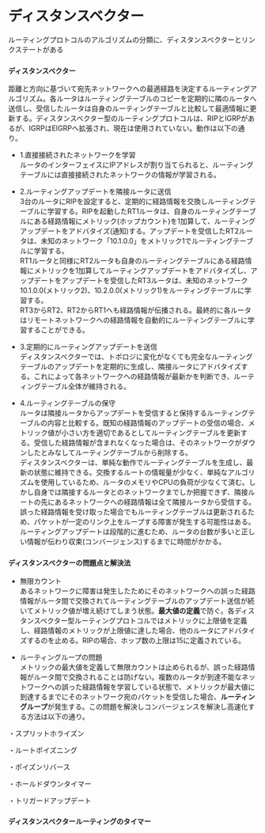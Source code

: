 # ディスタンスベクター
ルーティングプロトコルのアルゴリズムの分類に、ディスタンスベクターとリンクステートがある

### `ディスタンスベクター`
距離と方向に基づいて宛先ネットワークへの最適経路を決定するルーティングアルゴリズム。各ルータはルーティングテーブルのコピーを定期的に隣のルータへ送信し、受信したルータは自身のルーティングテーブルと比較して最適情報に更新する。ディスタンスベクター型のルーティングプロトコルは、RIPとIGRPがあるが、IGRPはEIGRPへ拡張され、現在は使用されていない。動作は以下の通り。

- 1.直接接続されたネットワークを学習  
ルータのインターフェイスにIPアドレスが割り当てられると、ルーティングテーブルには直接接続されたネットワークの情報が学習される。

- 2.ルーティングアップデートを隣接ルータに送信  
3台のルータにRIPを設定すると、定期的に経路情報を交換しルーティングテーブルに学習する。RIPを起動したRT1ルータは、自身のルーティングテーブルにある経路情報にメトリック(ホップカウント)を1加算して、ルーティングアップデートをアドバタイズ(通知)する。アップデートを受信したRT2ルータは、未知のネットワーク「10.1.0.0」をメトリック1でルーティングテーブルに学習する。  
RT1ルータと同様にRT2ルータも自身のルーティングテーブルにある経路情報にメトリックを1加算してルーティングアップデートをアドバタイズし、アップデートをアップデートを受信したRT3ルータは、未知のネットワーク10.1.0.0(メトリック2)、10.2.0.0(メトリック1)をルーティングテーブルに学習する。  
RT3からRT2、RT2からRT1へも経路情報が伝播される。最終的に各ルータはリモートネットワークへの経路情報を自動的にルーティングテーブルに学習することができる。

- 3.定期的にルーティングアップデートを送信  
ディスタンスベクターでは、トポロジに変化がなくても完全なルーティングテーブルのアップデートを定期的に生成し、隣接ルータにアドバタイズする。これによって各ネットワークへの経路情報が最新かを判断でき、ルーティングテーブル全体が維持される。

- 4.ルーティングテーブルの保守  
ルータは隣接ルータからアップデートを受信すると保持するルーティングテーブルの内容と比較する。既知の経路情報のアップデートの受信の場合、メトリック値が小さい方を適切であるとしてルーティングテーブルを更新する。受信した経路情報が含まれなくなった場合は、そのネットワークがダウンしたとみなしてルーティングテーブルから削除する。</br>
ディスタンスベクターは、単純な動作でルーティングテーブルを生成し、最新の状態に維持できる。交換するルートの情報量が少なく、単純なアルゴリズムを使用しているため、ルータのメモリやCPUの負荷が少なくて済む。しかし自身では隣接するルータとのネットワークまでしか把握できず、隣接ルートの先にあるネットワークへの経路情報は全て隣接ルータから受信する。誤った経路情報を受け取った場合でもルーティングテーブルは更新されるため、パケットが一定のリンク上をループする障害が発生する可能性はある。ルーティングアップデートは段階的に進むため、ルータの台数が多いと正しい情報が伝わり収束(コンバージェンス)するまでに時間がかかる。

### `ディスタンスベクターの問題点と解決法`
- 無限カウント  
あるネットワークに障害は発生したためにそのネットワークへの誤った経路情報がルータ間で交換されてルーティングテーブルのアップデート送信が続いてメトリック値が増え続けてしまう状態。**最大値の定義**で防ぐ。各ディスタンスベクター型ルーティングプロトコルではメトリックに上限値を定義し、経路情報のメトリックが上限値に達した場合、他のルータにアドバタイズするのを止める。RIPの場合、ホップ数の上限は15に定義されている。

- ルーティングループの問題  
メトリックの最大値を定義して無限カウントは止められるが、誤った経路情報がルータ間で交換されることは防げない。複数のルータが到達不能なネットワークへの誤った経路情報を学習している状態で、メトリックが最大値に到達するまでにそのネットワーク宛のパケットを受信した場合、**ルーティングループ**が発生する。この問題を解決しコンバージェンスを解決し高速化する方法は以下の通り。</br>

・スプリットホライズン

・ルートポイズニング

・ポイズンリバース

・ホールドダウンタイマー

・トリガードアップデート

### `ディスタンスベクタールーティングのタイマー`
